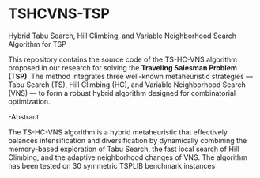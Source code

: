 # TSHCVNS-TSP
Hybrid Tabu Search, Hill Climbing, and Variable Neighborhood Search Algorithm for TSP

This repository contains the source code of the TS-HC-VNS algorithm proposed in our research for solving the **Traveling Salesman Problem (TSP)**. The method integrates three well-known metaheuristic strategies — Tabu Search (TS), Hill Climbing (HC), and Variable Neighborhood Search (VNS) — to form a robust hybrid algorithm designed for combinatorial optimization.

-Abstract

The TS-HC-VNS algorithm is a hybrid metaheuristic that effectively balances intensification and diversification by dynamically combining the memory-based exploration of Tabu Search, the fast local search of Hill Climbing, and the adaptive neighborhood changes of VNS. The algorithm has been tested on 30 symmetric TSPLIB benchmark instances 
